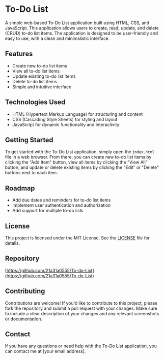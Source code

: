 # To-Do List

A simple web-based To-Do List application built using HTML, CSS, and JavaScript. This application allows users to create, read, update, and delete (CRUD) to-do list items. The application is designed to be user-friendly and easy to use, with a clean and minimalistic interface.

## Features

* Create new to-do list items
* View all to-do list items
* Update existing to-do list items
* Delete to-do list items
* Simple and intuitive interface

## Technologies Used

* HTML (Hypertext Markup Language) for structuring and content
* CSS (Cascading Style Sheets) for styling and layout
* JavaScript for dynamic functionality and interactivity

## Getting Started

To get started with the To-Do List application, simply open the `index.html` file in a web browser. From there, you can create new to-do list items by clicking the "Add Item" button, view all items by clicking the "View All" button, and update or delete existing items by clicking the "Edit" or "Delete" buttons next to each item.

## Roadmap

* Add due dates and reminders for to-do list items
* Implement user authentication and authorization
* Add support for multiple to-do lists

## License

This project is licensed under the MIT License. See the [LICENSE](LICENSE) file for details.

## Repository

[https://github.com/21a31a0555/To-do-List](https://github.com/21a31a0555/To-do-List)

## Contributing

Contributions are welcome! If you'd like to contribute to this project, please fork the repository and submit a pull request with your changes. Make sure to include a clear description of your changes and any relevant screenshots or documentation.

## Contact

If you have any questions or need help with the To-Do List application, you can contact me at [your email address].
